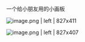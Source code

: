 一个给小朋友用的小画板


![image.png | left | 827x411](https://cdn.nlark.com/yuque/0/2018/png/111166/1540114117382-ed604006-7149-490e-96b0-fed41b189c8b.png "")




![image.png | left | 827x407](https://cdn.nlark.com/yuque/0/2018/png/111166/1540114160870-f952068e-a13c-48e6-a52b-b5505daa97ee.png "")

